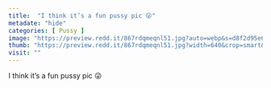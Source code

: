 ```yaml
---
title:  "I think it’s a fun pussy pic 😜"
metadate: "hide"
categories: [ Pussy ]
image: "https://preview.redd.it/867rdqmeqnl51.jpg?auto=webp&s=d8f2d95e6d5cc5c3f358abc4149562aa054d21bf"
thumb: "https://preview.redd.it/867rdqmeqnl51.jpg?width=640&crop=smart&auto=webp&s=98482607776de5fc2256566f7d4d5470bea544af"
visit: ""
---
```

I think it’s a fun pussy pic 😜
